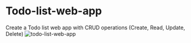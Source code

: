 # Todo-list-web-app
 Create a Todo list web app with CRUD operations (Create, Read, Update, Delete) 
![todo-list-web-app](https://github.com/adibmansuri511/Todo-list-web-app/assets/135020831/72a37c08-3ec9-4674-b59b-0e436f286d8b)
